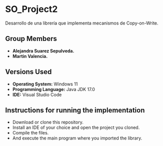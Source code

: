 # SO_Project2
Desarrollo de una librería que implementa mecanismos de Copy-on-Write.

## Group Members

- **Alejandra Suarez Sepulveda.**
- **Martin Valencia.**

## Versions Used

- **Operating System:** Windows 11 
- **Programming Language:** Java JDK 17.0
- **IDE:** Visual Studio Code

## Instructions for running the implementation
- Download or clone this repository.
- Install an IDE of your choice and open the project you cloned.
- Compile the files.
- And execute the main program where you imported the library.
